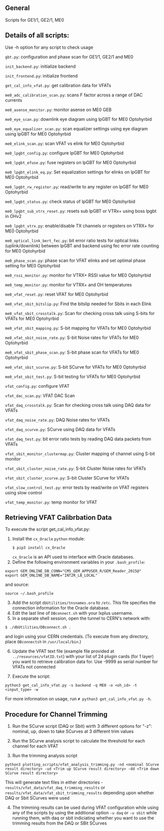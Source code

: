 ## General

Scripts for GE1/1, GE2/1, ME0

## Details of all scripts:

Use -h option for any script to check usage

```gbt.py```: configuration and phase scan for GE1/1, GE2/1 and ME0

```init_backend.py```: initialize backend

```init_frontend.py```: initialize frontend

```get_cal_info_vfat.py```: get calibration data for VFATs

```me0_adc_calibration_scan.py```: scans F factor across a range of DAC currents

```me0_asense_monitor.py```: monitor asense on ME0 GEB

```me0_eye_scan.py```: downlink eye diagram using lpGBT for ME0 Optohyrbid

```me0_eye_equalizer_scan.py```: scan equalizer settings using eye diagram using lpGBT for ME0 Optohyrbid

```me0_elink_scan.py```: scan VFAT vs elink for ME0 Optohyrbid 

```me0_lpgbt_config.py```: configure lpGBT for ME0 Optohyrbid

```me0_lpgbt_efuse.py```: fuse registers on lpGBT for ME0 Optohyrbid

```me0_lpgbt_elink_eq.py```: Set equalization settings for elinks on lpGBT for ME0 Optohyrbid

```me0_lpgbt_rw_register.py```: read/write to any register on lpGBT for ME0 Optohyrbid

```me0_lpgbt_status.py```: check status of lpGBT for ME0 Optohyrbid

```me0_lpgbt_sub_vtrx_reset.py```: resets sub lpGBT or VTRx+ using boss lpgbt in OHv2

```me0_lpgbt_vtrx.py```: enable/disable TX channels or registers on VTRX+ for ME0 Optohyrbid

```me0_optical_link_bert_fec.py```: bit error ratio tests for optical links (uplink/downlink) between lpGBT and backend using fec error rate counting for ME0 Optohyrbid

```me0_phase_scan.py```: phase scan for VFAT elinks and set optimal phase setting for ME0 Optohyrbid

```me0_rssi_monitor.py```: monitor for VTRX+ RSSI value for ME0 Optohyrbid

```me0_temp_monitor.py```: monitor for VTRX+ and OH temperatures

```me0_vfat_reset.py```: reset VFAT for ME0 Optohyrbid

```me0_vfat_sbit_bitslip.py```: Find the bitslip needed for Sbits in each Elink

```me0_vfat_sbit_crosstalk.py```: Scan for checking cross talk using S-bits for VFATs for ME0 Optohyrbid

```me0_vfat_sbit_mapping.py```: S-bit mapping for VFATs for ME0 Optohyrbid

```me0_vfat_sbit_noise_rate.py```: S-bit Noise rates for VFATs for ME0 Optohyrbid

```me0_vfat_sbit_phase_scan.py```: S-bit phase scan for VFATs for ME0 Optohyrbid

```me0_vfat_sbit_scurve.py```: S-bit SCurve for VFATs for ME0 Optohyrbid

```me0_vfat_sbit_test.py```: S-bit testing for VFATs for ME0 Optohyrbid

```vfat_config.py```: configure VFAT

```vfat_dac_scan.py```: VFAT DAC Scan

```vfat_daq_crosstalk.py```: Scan for checking cross talk using DAQ data for VFATs

```vfat_daq_noise_rate.py```: DAQ Noise rates for VFATs

```vfat_daq_scurve.py```: SCurve using DAQ data for VFATs

```vfat_daq_test.py```: bit error ratio tests by reading DAQ data packets from VFATs

```vfat_sbit_monitor_clustermap.py```: Cluster mapping of channel using S-bit monitor

```vfat_sbit_cluster_noise_rate.py```: S-bit Cluster Noise rates for VFATs

```vfat_sbit_cluster_scurve.py```: S-bit Cluster SCurve for VFATs

```vfat_slow_control_test.py```: error tests by read/write on VFAT registers using slow control

```vfat_temp_monitor.py```: temp monitor for VFAT

## Retrieving VFAT Calibrbation Data

To execute the script get_cal_info_vfat.py:
1. Install the `cx_Oracle` `python` module:
   ```
   $ pip3 install cx_Oracle
   ```
   `cx_Oracle` is an API used to interface with Oracle databases.
2. Define the following environment variables in your `.bash_profile`:
```
export GEM_ONLINE_DB_CONN="CMS_GEM_APPUSER_R/GEM_Reader_2015@"
export GEM_ONLINE_DB_NAME="INT2R_LB_LOCAL"
```
and source:
```
source ~/.bash_profile
```
3. Add the script `dbUtilities/tnsnames.ora` to `/etc`. This file specifies the connection information for the Oracle database.
4. Edit the last line of `DBconnect.sh` with your lxplus username.
5. In a separate shell session, open the tunnel to CERN's network with:
```
$ ./dbUtilities/DBconnect.sh .
```
and login using your CERN credentials. (To execute from any directory, place `DBconnectsh` in `/usr/local/bin`.)

6. Update the VFAT text file (example file provided at `../resources/vfatID.txt`) with your list of 24 plugin cards (for 1 layer) you want to retrieve calibration data for. Use -9999 as serial number for VFATs not connected
 
7. Execute the script:
```
python3 get_cal_info_vfat.py -s backend -q ME0 -o <oh_id> -t <input_type> -w
```
For more information on usage, run `# python3 get_cal_info_vfat.py -h`.



## Procedure for Channel Trimming

1. Run the SCurve script (DAQ or Sbit) wirth 3 different options for "-z": nominal, up, down to take SCurves at 3 different trim values

2. Run the SCurve analysis script to calculate the threshold for each channel for each VFAT

3. Run the trimming analysis script
```
python3 plotting_scripts/vfat_analysis_trimming.py -nd <nominal SCurve result directory> -ud <Trim up SCurve result directory> -dd <Trim down SCurve result directory>
```

This will generate text files in either directories - `results/vfat_data/vfat_daq_trimming_results` or `results/vfat_data/vfat_sbit_trimming_results` depending upon whether DAQ or Sbit SCurves were used

4. The trimming results can be used during VFAT configuration while using any of the scripts by using the additional option `-u daq` or `-u sbit` while running them, with daq or sbit indiciating whether you want to use the trimming results from the DAQ or SBit SCurves
